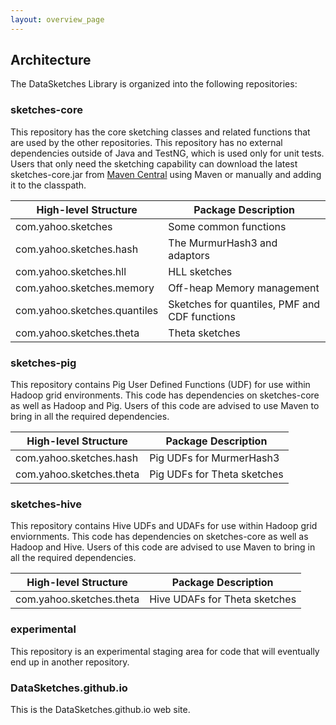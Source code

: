 ```yaml
---
layout: overview_page
---
```


## Architecture

The DataSketches Library is organized into the following repositories:

### sketches-core
This repository has the core sketching classes and related functions that are used by the other repositories. 
This repository has no external dependencies outside of Java and TestNG, which is used only for unit tests. 
Users that only need the sketching capability can download the latest sketches-core.jar from 
<a href="http://search.maven.org/#search|ga|1|datasketches">Maven Central<a/> using Maven or manually 
and adding it to the classpath.

High-level Structure      | Package Description
--------------------------|---------------------
com.yahoo.sketches        | Some common functions
com.yahoo.sketches.hash   | The MurmurHash3 and adaptors
com.yahoo.sketches.hll    | HLL sketches
com.yahoo.sketches.memory | Off-heap Memory management
com.yahoo.sketches.quantiles | Sketches for quantiles, PMF and CDF functions
com.yahoo.sketches.theta  | Theta sketches


### sketches-pig
This repository contains Pig User Defined Functions (UDF) for use within Hadoop grid environments. 
This code has dependencies on sketches-core as well as Hadoop and Pig. 
Users of this code are advised to use Maven to bring in all the required dependencies.

High-level Structure      | Package Description
--------------------------|---------------------
com.yahoo.sketches.hash   | Pig UDFs for MurmerHash3
com.yahoo.sketches.theta  | Pig UDFs for Theta sketches


### sketches-hive
This repository contains Hive UDFs and UDAFs for use within Hadoop grid enviornments. 
This code has dependencies on sketches-core as well as Hadoop and Hive. 
Users of this code are advised to use Maven to bring in all the required dependencies.

High-level Structure      | Package Description
--------------------------|---------------------
com.yahoo.sketches.theta  | Hive UDAFs for Theta sketches

### experimental
This repository is an experimental staging area for code that will eventually end up in another repository.

### DataSketches.github.io
This is the DataSketches.github.io web site.